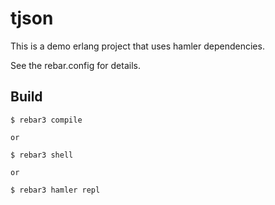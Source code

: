 tjson
=====

This is a demo erlang project that uses hamler dependencies.

See the rebar.config for details.

Build
-----

    $ rebar3 compile
    
    or
    
    $ rebar3 shell
    
    or
    
    $ rebar3 hamler repl

